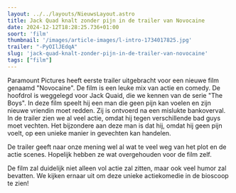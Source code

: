 ```yaml
---
layout: ../../layouts/NieuwsLayout.astro
title: Jack Quad knalt zonder pijn in de trailer van Novocaine
date: 2024-12-12T18:28:25.736+01:00
soort: 'film'
thumbnail: '/images/article-images/l-intro-1734017825.jpg'
trailer: "-PyOIlJEdqA"
slug: 'jack-quad-knalt-zonder-pijn-in-de-trailer-van-novocaine'
tags: ["film"]
---
```


Paramount Pictures heeft eerste trailer uitgebracht voor een nieuwe film genaamd
"Novocaine". De film is een leuke mix van actie en comedy. De hoofdrol is
weggelegd voor Jack Quaid, die we kennen van de serie "The Boys". In deze film
speelt hij een man die geen pijn kan voelen en zijn nieuwe vriendin moet redden.
Zij is ontvoerd na een mislukte bankoverval. In de trailer zien we al veel
actie, omdat hij tegen verschillende bad guys moet vechten. Het bijzondere aan
deze man is dat hij, omdat hij geen pijn voelt, op een unieke manier in
gevechten kan handelen.

De trailer geeft naar onze mening wel al wat te veel weg van het plot en de
actie scenes. Hopelijk hebben ze wat overgehouden voor de film zelf.

De film zal duidelijk niet alleen vol actie zal zitten, maar ook veel humor zal
bevatten. We kijken ernaar uit om deze unieke actiekomedie in de bioscoop te
zien!